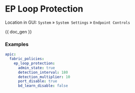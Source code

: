 # EP Loop Protection

Location in GUI:
`System` » `System Settings` » `Endpoint Controls`


{{ doc_gen }}

### Examples

```yaml
apic:
  fabric_policies:
    ep_loop_protection:
      admin_state: true
      detection_interval: 180
      detection_multiplier: 10
      port_disable: true
      bd_learn_disable: false
```
